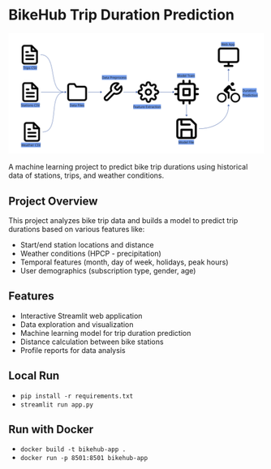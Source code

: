 # BikeHub Trip Duration Prediction

![Project Overview](artifacts/overview.png)


A machine learning project to predict bike trip durations using historical data of stations, trips, and weather conditions.

## Project Overview

This project analyzes bike trip data and builds a model to predict trip durations based on various features like:
- Start/end station locations and distance
- Weather conditions (HPCP - precipitation)
- Temporal features (month, day of week, holidays, peak hours)
- User demographics (subscription type, gender, age)

## Features

- Interactive Streamlit web application
- Data exploration and visualization
- Machine learning model for trip duration prediction
- Distance calculation between bike stations
- Profile reports for data analysis


## Local Run

- ```pip install -r requirements.txt```
- ```streamlit run app.py```


## Run with Docker

- ```docker build -t bikehub-app .```
- ```docker run -p 8501:8501 bikehub-app```
